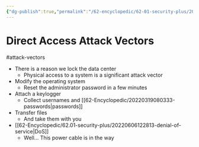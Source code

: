 ```yaml
---
{"dg-publish":true,"permalink":"/62-encyclopedic/62-01-security-plus/20220606161017-direct-access-attack-vectors/","dgHomeLink":true,"dgPassFrontmatter":false}
---
```



# Direct Access Attack Vectors

#attack-vectors
- There is a reason we lock the data center 
	- Physical access to a system is a significant attack vector 
- Modify the operating system 
	- Reset the administrator password in a few minutes 
- Attach a keylogger 
	- Collect usernames and [[62-Encyclopedic/20220319080333-passwords|passwords]] 
- Transfer files 
	- And take them with you 
- [[62-Encyclopedic/62.01-security-plus/20220606122813-denial-of-service|DoS]] 
	- Well… This power cable is in the way 

